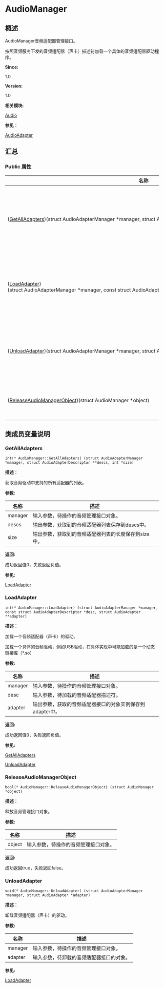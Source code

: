 # AudioManager


## **概述**

AudioManager音频适配器管理接口。

按照音频服务下发的音频适配器（声卡）描述符加载一个具体的音频适配器驱动程序。

**Since:**

1.0

**Version:**

1.0

**相关模块:**

[Audio](_audio.md)

**参见：**

[AudioAdapter](_audio_adapter.md)


## **汇总**


### Public 属性

  | 名称 | 描述 | 
| -------- | -------- |
| ([GetAllAdapters](#getalladapters))(struct&nbsp;AudioAdapterManager&nbsp;\*manager,&nbsp;struct&nbsp;AudioAdapterDescriptor&nbsp;\*\*descs,&nbsp;int&nbsp;\*size) | 获取音频驱动中支持的所有适配器的列表 | 
| ([LoadAdapter](#loadadapter))(struct&nbsp;AudioAdapterManager&nbsp;\*manager,&nbsp;const&nbsp;struct&nbsp;AudioAdapterDescriptor&nbsp;\*desc,&nbsp;struct&nbsp;AudioAdapter&nbsp;\*\*adapter) | 加载一个音频适配器（声卡）的驱动 | 
| ([UnloadAdapter](#unloadadapter))(struct&nbsp;AudioAdapterManager&nbsp;\*manager,&nbsp;struct&nbsp;AudioAdapter&nbsp;\*adapter) | 卸载音频适配器（声卡）的驱动 | 
| ([ReleaseAudioManagerObject](#releaseaudiomanagerobject))(struct&nbsp;AudioManager&nbsp;\*object) | 释放音频管理接口对象 | 


## **类成员变量说明**


### GetAllAdapters

  
```
int(* AudioManager::GetAllAdapters) (struct AudioAdapterManager *manager, struct AudioAdapterDescriptor **descs, int *size)
```

**描述：**

获取音频驱动中支持的所有适配器的列表。

**参数:**

  | 名称 | 描述 | 
| -------- | -------- |
| manager | 输入参数，待操作的音频管理接口对象。 | 
| descs | 输出参数，获取到的音频适配器列表保存到descs中。 | 
| size | 输出参数，获取到的音频适配器列表的长度保存到size中。 | 

**返回:**

成功返回值0，失败返回负值。

**参见:**

[LoadAdapter](#loadadapter)


### LoadAdapter

  
```
int(* AudioManager::LoadAdapter) (struct AudioAdapterManager *manager, const struct AudioAdapterDescriptor *desc, struct AudioAdapter **adapter)
```

**描述：**

加载一个音频适配器（声卡）的驱动。

加载一个具体的音频驱动，例如USB驱动，在具体实现中可能加载的是一个动态链接库（\*.so）

**参数:**

  | 名称 | 描述 | 
| -------- | -------- |
| manager | 输入参数，待操作的音频管理接口对象。 | 
| desc | 输入参数，待加载的音频适配器描述符。 | 
| adapter | 输出参数，获取的音频适配器接口的对象实例保存到adapter中。 | 

**返回:**

成功返回值0，失败返回负值。

**参见:**

[GetAllAdapters](#getalladapters)

[UnloadAdapter](#unloadadapter)


### ReleaseAudioManagerObject

  
```
bool(* AudioManager::ReleaseAudioManagerObject) (struct AudioManager *object)
```

**描述：**

释放音频管理接口对象。

**参数:**

  | 名称 | 描述 | 
| -------- | -------- |
| object | 输入参数，待操作的音频管理接口对象。 | 

**返回:**

成功返回true，失败返回false。


### UnloadAdapter

  
```
void(* AudioManager::UnloadAdapter) (struct AudioAdapterManager *manager, struct AudioAdapter *adapter)
```

**描述：**

卸载音频适配器（声卡）的驱动。

**参数:**

  | 名称 | 描述 | 
| -------- | -------- |
| manager | 输入参数，待操作的音频管理接口对象。 | 
| adapter | 输入参数，待卸载的音频适配器接口的对象。 | 

**参见:**

[LoadAdapter](#loadadapter)
